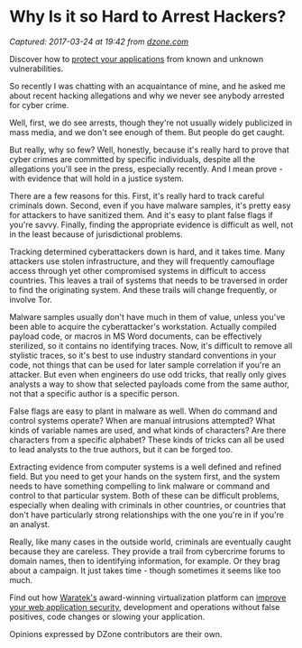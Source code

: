 # Why Is it so Hard to Arrest Hackers?

_Captured: 2017-03-24 at 19:42 from [dzone.com](https://dzone.com/articles/arresting-hackers-why-so-hard?edition=286910&utm_source=Daily%20Digest&utm_medium=email&utm_campaign=dd%202017-03-24)_

Discover how to [protect your applications](https://dzone.com/go?i=176121&u=http%3A%2F%2Fwww.waratek.com%2Fsolutions%2Fzero-day-defense%2F%3Futm_source%3DDZone%26utm_campaign%3Dba%26utm_medium%3Dprerolltextad%26utm_content%3Dzeroday) from known and unknown vulnerabilities.

So recently I was chatting with an acquaintance of mine, and he asked me about recent hacking allegations and why we never see anybody arrested for cyber crime.

Well, first, we do see arrests, though they're not usually widely publicized in mass media, and we don't see enough of them. But people do get caught.

But really, why so few? Well, honestly, because it's really hard to prove that cyber crimes are committed by specific individuals, despite all the allegations you'll see in the press, especially recently. And I mean prove - with evidence that will hold in a justice system.

There are a few reasons for this. First, it's really hard to track careful criminals down. Second, even if you have malware samples, it's pretty easy for attackers to have sanitized them. And it's easy to plant false flags if you're savvy. Finally, finding the appropriate evidence is difficult as well, not in the least because of jurisdictional problems.

Tracking determined cyberattackers down is hard, and it takes time. Many attackers use stolen infrastructure, and they will frequently camouflage access through yet other compromised systems in difficult to access countries. This leaves a trail of systems that needs to be traversed in order to find the originating system. And these trails will change frequently, or involve Tor.

Malware samples usually don't have much in them of value, unless you've been able to acquire the cyberattacker's workstation. Actually compiled payload code, or macros in MS Word documents, can be effectively sterilized, so it contains no identifying traces. Now, it's difficult to remove all stylistic traces, so it's best to use industry standard conventions in your code, not things that can be used for later sample correlation if you're an attacker. But even when engineers do use odd tricks, that really only gives analysts a way to show that selected payloads come from the same author, not that a specific author is a specific person.

False flags are easy to plant in malware as well. When do command and control systems operate? When are manual intrusions attempted? What kinds of variable names are used, and what kinds of characters? Are there characters from a specific alphabet? These kinds of tricks can all be used to lead analysts to the true authors, but it can be forged too.

Extracting evidence from computer systems is a well defined and refined field. But you need to get your hands on the system first, and the system needs to have something compelling to link malware or command and control to that particular system. Both of these can be difficult problems, especially when dealing with criminals in other countries, or countries that don't have particularly strong relationships with the one you're in if you're an analyst.

Really, like many cases in the outside world, criminals are eventually caught because they are careless. They provide a trail from cybercrime forums to domain names, then to identifying information, for example. Or they brag about a campaign. It just takes time - though sometimes it seems like too much.

Find out how [Waratek's](https://dzone.com/go?i=176122&u=http%3A%2F%2Fwww.waratek.com%2Fsolutions%2Fapplication-protection%2F%3Futm_source%3DDZone%26utm_campaign%3Dba%26utm_medium%3Dpostrolltextad%26utm_content%3Dappprotect) award-winning virtualization platform can [improve your web application security](https://dzone.com/go?i=176122&u=http%3A%2F%2Fwww.waratek.com%2Fsolutions%2Fapplication-protection%2F%3Futm_source%3DDZone%26utm_campaign%3Dba%26utm_medium%3Dpostrolltextad%26utm_content%3Dappprotect), development and operations without false positives, code changes or slowing your application.

Opinions expressed by DZone contributors are their own.
